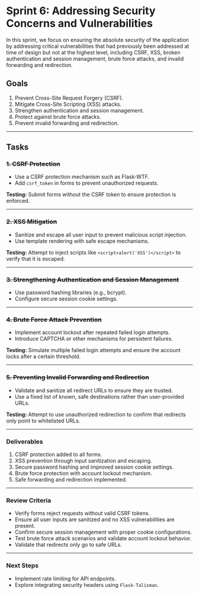 # Sprint 6: Addressing Security Concerns and Vulnerabilities

In this sprint, we focus on ensuring the absolute security of the application by addressing critical vulnerabilities that had previously been addressed at time of design but not at the highest level, including CSRF, XSS, broken authentication and session management, brute force attacks, and invalid forwarding and redirection.

## **Goals**

1. Prevent Cross-Site Request Forgery (CSRF).
2. Mitigate Cross-Site Scripting (XSS) attacks.
3. Strengthen authentication and session management.
4. Protect against brute force attacks.
5. Prevent invalid forwarding and redirection.

---

## **Tasks**

### ~~**1. CSRF Protection**~~

- Use a CSRF protection mechanism such as Flask-WTF.
- Add `csrf_token` in forms to prevent unauthorized requests.

**Testing:** Submit forms without the CSRF token to ensure protection is enforced.

---

### ~~**2. XSS Mitigation**~~

- Sanitize and escape all user input to prevent malicious script injection.
- Use template rendering with safe escape mechanisms.

**Testing:** Attempt to inject scripts like `<script>alert('XSS')</script>` to verify that it is escaped.

---

### ~~**3. Strengthening Authentication and Session Management**~~

- Use password hashing libraries (e.g., bcrypt).
- Configure secure session cookie settings.

---

### ~~**4. Brute Force Attack Prevention**~~

- Implement account lockout after repeated failed login attempts.
- Introduce CAPTCHA or other mechanisms for persistent failures.

**Testing:** Simulate multiple failed login attempts and ensure the account locks after a certain threshold.

---

### ~~**5. Preventing Invalid Forwarding and Redirection**~~

- Validate and sanitize all redirect URLs to ensure they are trusted.
- Use a fixed list of known, safe destinations rather than user-provided URLs.

**Testing:** Attempt to use unauthorized redirection to confirm that redirects only point to whitelisted URLs.

---

### **Deliverables**

1. CSRF protection added to all forms.
2. XSS prevention through input sanitization and escaping.
3. Secure password hashing and improved session cookie settings.
4. Brute force protection with account lockout mechanism.
5. Safe forwarding and redirection implemented.

---

### **Review Criteria**

- Verify forms reject requests without valid CSRF tokens.
- Ensure all user inputs are sanitized and no XSS vulnerabilities are present.
- Confirm secure session management with proper cookie configurations.
- Test brute force attack scenarios and validate account lockout behavior.
- Validate that redirects only go to safe URLs.

---

### **Next Steps**

- Implement rate limiting for API endpoints.
- Explore integrating security headers using `Flask-Talisman`.
